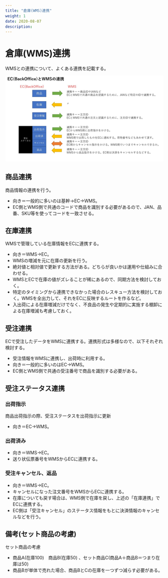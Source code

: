 ```yaml
---
title: "倉庫(WMS)連携"
weight: 1
date: 2020-08-07
description: 
---
```


# 倉庫(WMS)連携
WMSとの連携について、よくある連携を記載する。

![倉庫(WMS)連携](../media/wms.jpg)

## 商品連携
商品情報の連携を行う。
- 向き＝一般的に多いのは基幹→EC→WMS。
- EC側とWMS側で共通のコードで商品を識別する必要があるので、JAN、品番、SKU等を使ってコードを一致させる。


## 在庫連携
WMSで管理している在庫情報をECに連携する。
- 向き＝WMS→EC。
- WMSの増減を元に在庫の更新を行う。
- 絶対値と相対値で更新する方法がある。どちらが良いかは運用や仕組みに合わせる。
- WMSとECで在庫の値がズレることが稀にあるので、同期方法を検討しておく。
- 特定のタイミングから連携できなかった場合のレスキュー方法を検討しておく。WMSを全出力して、それをECに反映するルートを作るなど。
- 入出荷による在庫増減だけでなく、不良品の発生や定期的に実施する棚卸による在庫増減も考慮しておく。

## 受注連携
ECで受注したデータをWMSに連携する。連携形式は多様なので、以下それぞれ検討する。
- 受注情報をWMSに連携し、出荷時に利用する。
- 向き＝一般的に多いのはEC→WMS。
- EC側とWMS側で共通の受注番号で商品を識別する必要がある。

## 受注ステータス連携
### 出荷指示
商品出荷指示の際、受注ステータスを出荷指示に更新
- 向き＝EC→WMS。

### 出荷済み

- 向き＝WMS→EC。
- 送り状伝票番号をWMSからECに連携する。

### 受注キャンセル、返品
- 向き＝WMS→EC。
- キャンセルになった注文番号をWMSからECに連携する。
- 在庫についても戻す場合は、WMS側で在庫を戻し、上述の「在庫連携」でECに連携する。
- EC側は「受注キャンセル」のステータス情報をもとに決済情報のキャンセルなどを行う。


## 備考(セット商品の考慮)
セット商品の考慮
- 商品A(在庫100)　商品B(在庫50) 、セット商品C(商品A＋商品B＝つまり在庫は50)
- 商品Bが単体で売れた場合、商品BとCの在庫を一つずつ減らす必要がある。
